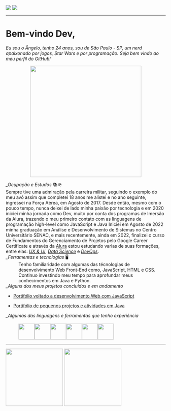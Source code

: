 <a target="_blank" href="https://www.linkedin.com/in/angelo-baracho-abf/" alt="Perfil do LinkedIn"><img src="https://img.shields.io/badge/LinkedIn-0077B5?style=for-the-badge&logo=linkedin&logoColor=white" /></a>  <a target="_blank" href="https://codepen.io/angelo-ferreira"><img src="https://img.shields.io/badge/Codepen-000000?style=for-the-badge&logo=codepen&logoColor=white"/></a>

-------------------------------------------------------------------------------------------------
# Bem-vindo Dev,
 _*Eu sou o Ângelo, tenho 24 anos, sou de São Paulo - SP, um nerd apaixonado por jogos, Star Wars e por programação. Seja bem vindo ao meu perfil do GitHub!*_
 <p dir="auto" align="center"><img src="https://c.tenor.com/X3xgtM3zFZkAAAAd/captain-rex-rex.gif" width="350" height="350"/></p>
<span> 
<dl>
 <dt><em>_Ocupação e Estudos</em> 📚🪖</dt>
    Sempre tive uma admiração pela carreira militar, seguindo o exemplo do meu avô assim que completei 18 anos me alistei e no ano seguinte, ingressei na Força Aérea, em Agosto de 2017. Desde então, mesmo com o pouco tempo, nunca deixei de lado minha paixão por tecnologia e em 2020 iniciei minha jornada como Dev, muito por conta dos programas de Imersão da Alura, trazendo o meu primeiro contato com as linguagens de programação high-level como JavaScript e Java 
     Iniciei em Agosto de 2022 minha graduação em Análise e Desenvolvimento de Sistemas no Centro Universitário SENAC, e mais recentemente, ainda em 2022, finalizei o curso de Fundamentos do Gerenciamento de Projetos pelo Google Career Certificate e através da <a target="_blank" href="https://cursos.alura.com.br/user/ferreira-angelo98" alt="Meu perfil da Alura">Alura</a> estou estudando varias de suas formações, entre elas: <a target="_blank" href="https://cursos.alura.com.br/category/design-ux"><em>UX & UI</em></a>, <a target="_blank" href="https://cursos.alura.com.br/category/data-science"><em>Data Science</em></a> e <a target="_blank" href="https://cursos.alura.com.br/category/devops"><em>DevOps</em></a>.
  <dt><em>_Ferramentas e tecnologias</em> 🖥️</dt>
    <dd> Tenho familiaridade com algumas das técnologias de desenvolvimento Web Front-End como, JavaScript, HTML e CSS. Continuo investindo meu tempo para aprofundar meus conhecimentos em Java e Python.
    </dd>
<dt><em>_Alguns dos meus projetos concluídos e em andamento</em></dt>

   - [Portifólio voltado a desenvolvimento Web com JavaScript](https://github.com/Anbfer/portifolio)
   
   - [Portifólio de pequenos projetos e atividades em Java](https://github.com/Anbfer/Projetos_Senac_ADO)
   
  <dt><em>_Algumas das linguagens e ferramentas que tenho experiência</em></dt></br>
    <dd>
<img src="https://cdn.jsdelivr.net/gh/devicons/devicon/icons/html5/html5-plain-wordmark.svg" width="50" height="50"/><img src="https://cdn.jsdelivr.net/gh/devicons/devicon/icons/css3/css3-original.svg" width="50" height="50"/><img src="https://cdn.jsdelivr.net/gh/devicons/devicon/icons/javascript/javascript-plain.svg" width="50" height="50"/><img src="https://cdn.jsdelivr.net/gh/devicons/devicon/icons/java/java-original.svg" width="50" height="50"/><img src="https://cdn.jsdelivr.net/gh/devicons/devicon/icons/vscode/vscode-original.svg" width="50" height="50"/><img src="https://cdn.jsdelivr.net/gh/devicons/devicon/icons/wordpress/wordpress-plain.svg" width="50" height="50"/>
    </dd>
</dl>
</span>

---

<div>
<a target="_blank" href="https://github.com/anbfer"></a>
<img height="180em" src="https://github-readme-stats.vercel.app/api/top-langs/?username=anbfer&&layout=compact&theme=dark"/>
<img height="180em" src="https://github-readme-stats.vercel.app/api?username=anbfer&show_icons=true&theme=dark&include_all_commits=true&count_private=true"/>
</div>
<!---
Anbfer/Anbfer is a ✨ special ✨ repository because its `README.md` (this file) appears on your GitHub profile.
You can click the Preview link to take a look at your changes.
https://github.com/adam-p/markdown-here/wiki/Markdown-Cheatsheet#blockquotes
https://github.com/anuraghazra/github-readme-stats
--->
